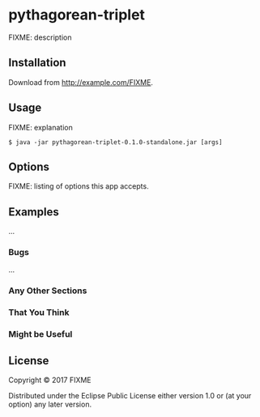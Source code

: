 # pythagorean-triplet

FIXME: description

## Installation

Download from http://example.com/FIXME.

## Usage

FIXME: explanation

    $ java -jar pythagorean-triplet-0.1.0-standalone.jar [args]

## Options

FIXME: listing of options this app accepts.

## Examples

...

### Bugs

...

### Any Other Sections
### That You Think
### Might be Useful

## License

Copyright © 2017 FIXME

Distributed under the Eclipse Public License either version 1.0 or (at
your option) any later version.
